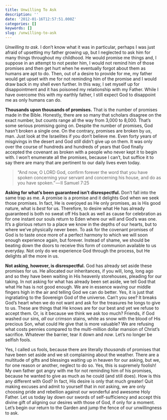 ```yaml
---
title: Unwilling To Ask
description: ''
date: '2012-01-16T12:57:51.000Z'
categories: []
keywords: []
slug: /unwilling-to-ask
---
```


_Unwilling to ask_. I don’t know what it was in particular, perhaps I was just afraid of upsetting my father growing up, but I neglected to ask him for many things throughout my childhood. He would promise me things and, I suppose in an attempt to not pester him, I would not remind him of those promises and then get hurt when he eventually forgot about them as humans are apt to do. Then, out of a desire to provide for me, my father would get upset with me for not reminding him of the promise and I would draw back in my shell even further. In this way, I set myself up for disappointment and it has poisoned my relationship with my Father. While I have overcome this with my earthly father, I still expect God to disappoint me as only humans can do.

**Thousands upon thousands of promises.** That is the number of promises made in the Bible. Honestly, there are so many that scholars disagree on the exact number, but counts range all the way from 3,000 to 8,000. That’s some serious promising going on. Despite the number of promises, God hasn’t broken a single one. On the contrary, promises are broken by _us_, man. Just look at the Israelites if you don’t believe me. Even forty years of misgivings in the desert and God _still_ didn’t give up on them. It was only over the course of hundreds and hundreds of years that God finally accepted the covenant as broken with a people who never kept it to begin with. I won’t enumerate all the promises, because I can’t, but suffice it to say there are many that are pertinent to our daily lives even today.

> “And now, O LORD God, confirm forever the word that you have spoken concerning your servant and concerning his house, and do as you have spoken.” — II Samuel 7:25

**Asking for what’s been guaranteed isn’t disrespectful.** Don’t fall into the same trap as me. A promise is a promise and it delights God when we seek those promises. In fact, He is overjoyed as He only promises, as is His good nature, what is _best_ for us. Therefore, to desire what He has already guaranteed is both no sweat off His back as well as cause for celebration as for one instant our souls return to Eden where our will and God’s was one. It’s a glorious return to a place we know in the depths of our hearts, but to where we’ve physically never been. To ask for the covenant promises of God is to taste once more of a perfect harmony to which we will soon enough experience again, but forever. Instead of shame, we should be beating down the doors to receive this form of communion available to us everyday. Not only do we experience God through the process, but He delights all the more in us.

**Not asking, however, is disrespectful.** God has already set aside these promises for us. He allocated our inheritances, if you will, long, long ago and so they have been waiting in His heavenly storehouses, pleading for our taking. In not asking for what has already been set aside, we tell God that what He has is not good enough. We are in essence waving our middle fingers high in the air and telling God we can do better. Yes, it is just that ingratiating to the Sovereign God of the universe. Can’t you see? It breaks God’s heart when we do not want and ask for the treasures he longs to give to us. These are things that He knows are for our best and yet we refuse to accept them. Or, is it because we think we ask too much? Friends, if God washed our sins, _all_ our crimson stains, white as snow with the blood of His precious Son, what could He give that is more valuable? We are refusing what costs pennies compared to the multi-million dollar mansion of Christ’s sacrifice. Whatever the barrier, tear it down and _now_. Let’s no longer be selfish fools.

Yes, I called us fools, because there are literally _thousands_ of promises that have been set aside and we sit complaining about the weather. There are a multitude of gifts and blessings waiting up in heaven for our asking, but we, for one reason or another, neglect to do so. Yes, this is supremely foolish! My own father got angry with me for not reminding him of his promises, because he wanted to give as much as he could (and still does). How is this any different with God? In fact, His desire is only that much greater! Quit making excuses and admit to yourself that in _not_ asking, we are only choosing pride and rebellion against our wonderful and awesome Holy Father. Let us today lay down our swords of self-sufficiency and accept this divine gift of aligning our desires with those of God, if only for a moment. Let’s begin our return to the Garden and jump the fence of our unwillingness to ask.